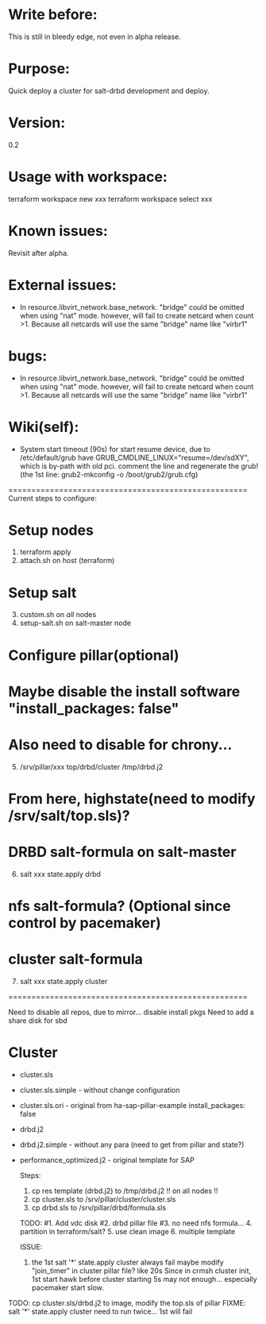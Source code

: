# Write before:
  This is still in bleedy edge, not even in alpha release.

# Purpose:
  Quick deploy a cluster for salt-drbd development and deploy.

# Version:
  0.2

# Usage with workspace:
  terraform workspace new xxx
  terraform workspace select xxx

# Known issues:
  Revisit after alpha.

# External issues:
* In resource.libvirt_network.base_network. "bridge" could be omitted when using "nat" mode. however, will fail to create netcard when count >1. Because all netcards will use the same "bridge" name like "virbr1"

# bugs:
* In resource.libvirt_network.base_network. "bridge" could be omitted when using "nat" mode. however, will fail to create netcard when count >1. Because all netcards will use the same "bridge" name like "virbr1"

# Wiki(self):
* System start timeout (90s) for start resume device, due to /etc/default/grub
  have GRUB_CMDLINE_LINUX="resume=/dev/sdXY", which is by-path with old pci.
  comment the line and regenerate the grub!
  (the 1st line: grub2-mkconfig -o /boot/grub2/grub.cfg)

====================================================
Current steps to configure:
  # Setup nodes
  1. terraform apply
  2. attach.sh on host (terraform)

  # Setup salt
  3. custom.sh on *all* nodes
  4. setup-salt.sh on salt-master node

  # Configure pillar(optional)
  # Maybe disable the install software "install_packages: false"
  # Also need to disable for chrony...
  5. /srv/pillar/xxx   top/drbd/cluster
     /tmp/drbd.j2

  # From here, highstate(need to modify /srv/salt/top.sls)?
  # DRBD salt-formula on salt-master
  6. salt xxx state.apply drbd

  # nfs salt-formula? (Optional since control by pacemaker)

  # cluster salt-formula
  7. salt xxx state.apply cluster

====================================================


Need to disable all repos, due to mirror... disable install pkgs
Need to add a share disk for sbd

Cluster
==========

* cluster.sls
* cluster.sls.simple - without change configuration
* cluster.sls.ori - original from ha-sap-pillar-example
  install_packages: false

* drbd.j2
* drbd.j2.simple - without any para (need to get from pillar and state?)
* performance_optimized.j2 - original template for SAP

  Steps:
    1. cp res template (drbd.j2) to /tmp/drbd.j2 !! on all nodes !!
    2. cp cluster.sls to /srv/pillar/cluster/cluster.sls
    3. cp drbd.sls to /srv/pillar/drbd/formula.sls

  TODO:
    #1. Add vdc disk
    #2. drbd pillar file
    #3. no need nfs formula...
    4. partition in terraform/salt?
    5. use clean image
    6. multiple template

  ISSUE:
    1. the 1st salt '*' state.apply cluster always fail
      maybe modify "join_timer" in cluster pillar file? like 20s
      Since in crmsh cluster init, 1st start hawk before cluster starting
      5s may not enough... especially pacemaker start slow.


TODO:
  cp cluster.sls/drbd.j2 to image, modify the top.sls of pillar
  FIXME: salt '*' state.apply cluster need to run twice... 1st will fail
